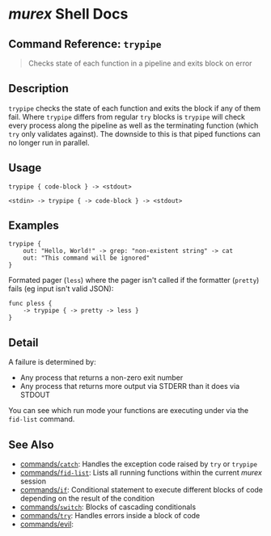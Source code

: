 # _murex_ Shell Docs

## Command Reference: `trypipe`

> Checks state of each function in a pipeline and exits block on error

## Description

`trypipe` checks the state of each function and exits the block if any of them
fail. Where `trypipe` differs from regular `try` blocks is `trypipe` will check
every process along the pipeline as well as the terminating function (which
`try` only validates against). The downside to this is that piped functions can
no longer run in parallel.

## Usage

    trypipe { code-block } -> <stdout>
    
    <stdin> -> trypipe { -> code-block } -> <stdout>

## Examples

    trypipe {
        out: "Hello, World!" -> grep: "non-existent string" -> cat
        out: "This command will be ignored"
    }
    
Formated pager (`less`) where the pager isn't called if the formatter (`pretty`) fails (eg input isn't valid JSON):

    func pless {
        -> trypipe { -> pretty -> less }
    }

## Detail

A failure is determined by:

* Any process that returns a non-zero exit number
* Any process that returns more output via STDERR than it does via STDOUT

You can see which run mode your functions are executing under via the `fid-list`
command.

## See Also

* [commands/`catch`](../commands/catch.md):
  Handles the exception code raised by `try` or `trypipe` 
* [commands/`fid-list`](../commands/fid-list.md):
  Lists all running functions within the current _murex_ session
* [commands/`if`](../commands/if.md):
  Conditional statement to execute different blocks of code depending on the result of the condition
* [commands/`switch`](../commands/switch.md):
  Blocks of cascading conditionals
* [commands/`try`](../commands/try.md):
  Handles errors inside a block of code
* [commands/evil](../commands/evil.md):
  